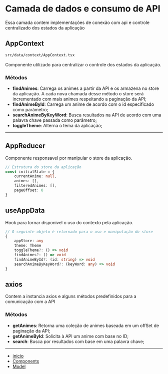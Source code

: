 # Camada de dados e consumo de API
Essa camada contem implementações de conexão com api e controle centralizado dos estados da aplicação

## AppContext
    
```bash
src/data/context/AppContext.tsx
```
Componente utilizado para centralizar o controle dos estados da aplicação.

### Métodos
* **findAnimes**: Carrega os animes a partir da API e os armazena no store da aplicação. A cada nova chamada desse método o store será incrementado com mais animes respeitando a paginação da API;
* **findAnimeById**: Carrega um anime de acordo com o id especificado como parâmetro;
* **searchAnimeByKeyWord**: Busca resultados na API de acordo com uma palavra chave passada como parâmetro;
* **toggleTheme**: Alterna o tema da aplicação;
---

## AppReducer
Componente responsavel por manipular o store da aplicação.

```ts
// Estrutura do store da aplicação
const initialState = {
    currentAnime: null,
    animes: [],
    filteredAnimes: [],
    pageOffset: 0
}
```

## useAppData
Hook para tornar disponivel o uso do contexto pela aplicação.
```ts
// O seguinte objeto é retornado para o uso e manipulação do store
{
    appStore: any
    theme: Theme
    toggleTheme?: () => void
    findAnimes?: () => void
    findAnimeById?: (id: string) => void
    searchAnimeByKeyWord?: (keyWord: any) => void
}
```

## axios
Contem a instancia axios e alguns métodos predefinidos para a comunicação com a API
### Métodos
* **getAnimes**: Retorna uma coleção de animes baseada em um offSet de paginação da API;
* **getAnimeById**: Solicita à API um anime com base no ID;
* **search**: Busca por resultados com base em uma palavra chave;

---

* [inicio](../README.md)
* [Components](./components.md)
* [Model](./model.md)
